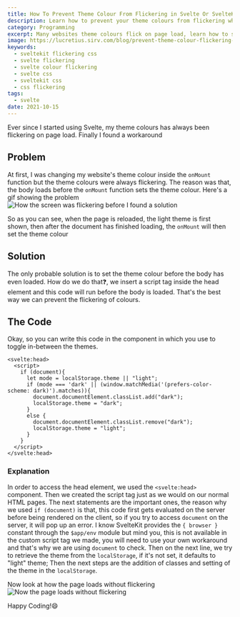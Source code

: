 ```yaml
---
title: How To Prevent Theme Colour From Flickering in Svelte Or SvelteKit
description: Learn how to prevent your theme colours from flickering when your page loads in your Svelte or SvelteKit website
category: Programming
excerpt: Many websites theme colours flick on page load, learn how to solve that
image: https://lucretius.sirv.com/blog/prevent-theme-colour-flickering-svelte/hero.jpg
keywords:
  - sveltekit flickering css
  - svelte flickering
  - svelte colour flickering
  - svelte css
  - sveltekit css
  - css flickering
tags:
  - svelte
date: 2021-10-15	
---
```


<p class="intro">
	Ever since I started using Svelte, my theme colours has always been flickering on page load. Finally I found a workaround
</p>

## Problem

At first, I was changing my website's theme colour inside the `onMount` function but the theme colours were always flickering. The reason was that, the body loads before the `onMount` function sets the theme colour.
Here's a gif showing the problem
![How the screen was flickering before I found a solution](https://lucretius.sirv.com/blog/prevent-theme-colour-flickering-svelte/flickering.gif)

So as you can see, when the page is reloaded, the light theme is first shown, then after the document has finished loading, the `onMount` will then set the theme colour

## Solution

The only probable solution is to set the theme colour before the body has even loaded. How do we do that:question:, we insert a script tag inside the head element and this code will run before the body is loaded. That's the best way we can prevent the flickering of colours.

## The Code
Okay, so you can write this code in the component in which you use to toggle in-between the themes.

```svelte
<svelte:head>
  <script>
    if (document){
      let mode = localStorage.theme || "light";
      if (mode === 'dark' || (window.matchMedia('(prefers-color-scheme: dark)').matches)){
        document.documentElement.classList.add("dark");
        localStorage.theme = "dark";
      }
      else {
        document.documentElement.classList.remove("dark");
        localStorage.theme = "light";
      }
    }
  </script>
</svelte:head>
```

### Explanation

In order to access the head element, we used the `<svelte:head>` component. Then we created the script tag just as we would on our normal HTML pages. The next statements are the important ones, the reason why we used `if (document)` is that, this code first gets evaluated on the server before being rendered on the client, so if you try to access `document` on the server, it will pop up an error.
I know SvelteKit provides the `{ browser }` constant through the `$app/env` module but mind you, this is not available in the custom script tag we made, you will need to use your own workaround and that's why we are using `document` to check.
Then on the next line, we try to retrieve the theme from the `localStorage`, if it's not set, it defaults to "light" theme;
Then the next steps are the addition of classes and setting of the theme in the `localStorage`.

Now look at how the page loads without flickering
![Now the page loads without flickering](https://lucretius.sirv.com/blog/prevent-theme-colour-flickering-svelte/non_flickering.gif)

Happy Coding!:smile:

